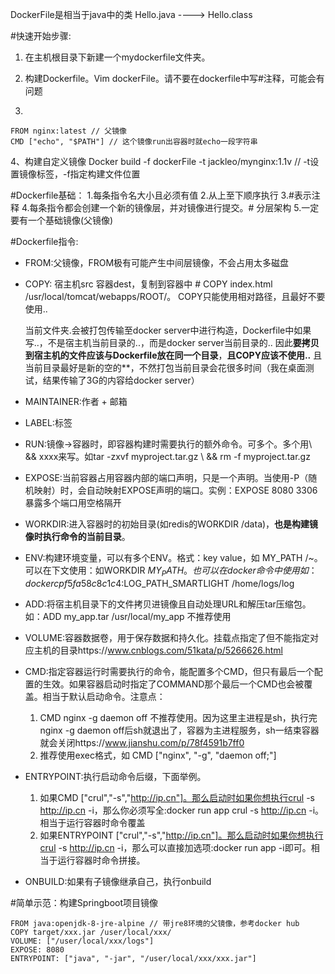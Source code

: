 DockerFile是相当于java中的类
Hello.java ----> Hello.class

#快速开始步骤:
1. 在主机根目录下新建一个mydockerfile文件夹。

2. 构建Dockerfile。Vim dockerFile。请不要在dockerfile中写#注释，可能会有问题

3. 
  ```
  FROM nginx:latest // 父镜像
  CMD ["echo", "$PATH"] // 这个镜像run出容器时就echo一段字符串
  ```

4、构建自定义镜像
Docker build -f dockerFile -t jackleo/mynginx:1.1v  // -t设置镜像标签，-f指定构建文件位置

#Dockerfile基础：
1.每条指令名大小且必须有值
2.从上至下顺序执行
3.#表示注释
4.每条指令都会创建一个新的镜像层，并对镜像进行提交。# 分层架构
5.一定要有一个基础镜像(父镜像)

#Dockerfile指令:
- FROM:父镜像，FROM极有可能产生中间层镜像，不会占用太多磁盘
	
- COPY: 宿主机src 容器dest，复制到容器中 # COPY index.html /usr/local/tomcat/webapps/ROOT/。 COPY只能使用相对路径，且最好不要使用..
	
	当前文件夹.会被打包传输至docker server中进行构造，Dockerfile中如果写..，不是宿主机当前目录的..，而是docker server当前目录的..
	因此**要拷贝到宿主机的文件应该与Dockerfile放在同一个目录**，**且COPY应该不使用..**
	且当前目录最好是新的空的**，不然打包当前目录会花很多时间（我在桌面测试，结果传输了3G的内容给docker server）
	
- MAINTAINER:作者 + 邮箱

- LABEL:标签

- RUN:镜像->容器时，即容器构建时需要执行的额外命令。可多个。多个用\ && xxxx来写。如tar -zxvf myproject.tar.gz \ && rm -f myproject.tar.gz

- EXPOSE:当前容器占用容器内部的端口声明，只是一个声明。当使用-P（随机映射）时，会自动映射EXPOSE声明的端口。实例：EXPOSE 8080 3306 暴露多个端口用空格隔开

- WORKDIR:进入容器时的初始目录(如redis的WORKDIR /data)，**也是构建镜像时执行命令的当前目录**。

- ENV:构建环境变量，可以有多个ENV。格式：key value，如 MY_PATH /~。可以在下文使用：如WORKDIR $MY_PATH。也可以在docker命令中使用如：docker cp f5fa58c8c1c4:$LOG_PATH_SMARTLIGHT /home/logs/log
	
- ADD:将宿主机目录下的文件拷贝进镜像且自动处理URL和解压tar压缩包。如：ADD my_app.tar /usr/local/my_app 不推荐使用

- VOLUME:容器数据卷，用于保存数据和持久化。挂载点指定了但不能指定对应主机的目录https://www.cnblogs.com/51kata/p/5266626.html

- CMD:指定容器运行时需要执行的命令，能配置多个CMD，但只有最后一个配置的生效。如果容器启动时指定了COMMAND那个最后一个CMD也会被覆盖。相当于默认启动命令。注意点：
	1. CMD nginx -g daemon off 不推荐使用。因为这里主进程是sh，执行完nginx -g daemon off后sh就退出了，容器为主进程服务，sh一结束容器就会关闭https://www.jianshu.com/p/78f4591b7ff0
	2. 推荐使用exec格式，如 CMD ["nginx", "-g", "daemon off;"]

- ENTRYPOINT:执行启动命令后缀，下面举例。
  1. 如果CMD ["crul","-s","http://ip.cn"]。那么启动时如果你想执行crul -s http://ip.cn -i，那么你必须写全:docker run app crul -s http://ip.cn -i。相当于运行容器时命令覆盖
  2. 如果ENTRYPOINT ["crul","-s","http://ip.cn"]。那么启动时如果你想执行crul -s http://ip.cn -i，那么可以直接加选项:docker run app -i即可。相当于运行容器时命令拼接。

- ONBUILD:如果有子镜像继承自己，执行onbuild

#简单示范：构建Springboot项目镜像
  ```
  FROM java:openjdk-8-jre-alpine // 带jre8环境的父镜像，参考docker hub
  COPY target/xxx.jar /user/local/xxx/
  VOLUME: ["/user/local/xxx/logs"]
  EXPOSE: 8080
  ENTRYPOINT: ["java", "-jar", "/user/local/xxx/xxx.jar"]
  ```

	
